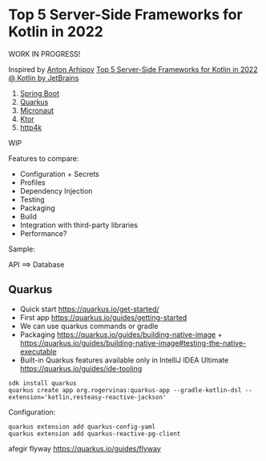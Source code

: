 # Top 5 Server-Side Frameworks for Kotlin in 2022

WORK IN PROGRESS!

Inspired by [Anton Arhipov](https://twitter.com/antonarhipov) [Top 5 Server-Side Frameworks for Kotlin in 2022 @ Kotlin by JetBrains](https://www.youtube.com/watch?v=pYK5KkuZ3aU)

1. [Spring Boot](https://spring.io/projects/spring-boot)
2. [Quarkus](https://quarkus.io/)
3. [Micronaut](https://micronaut.io/)
4. [Ktor](https://ktor.io/docs/welcome.html)
5. [http4k](https://www.http4k.org/)

WIP

Features to compare:
* Configuration + Secrets
* Profiles
* Dependency Injection
* Testing
* Packaging
* Build
* Integration with third-party libraries
* Performance?

Sample:

API ==> Database

## Quarkus

* Quick start https://quarkus.io/get-started/ 
* First app https://quarkus.io/guides/getting-started
* We can use quarkus commands or gradle
* Packaging https://quarkus.io/guides/building-native-image + https://quarkus.io/guides/building-native-image#testing-the-native-executable
* Built-in Quarkus features available only in IntelliJ IDEA Ultimate https://quarkus.io/guides/ide-tooling 

```shell
sdk install quarkus
quarkus create app org.rogervinas:quarkus-app --gradle-kotlin-dsl --extension='kotlin,resteasy-reactive-jackson'
```

Configuration:
```shell
quarkus extension add quarkus-config-yaml
quarkus extension add quarkus-reactive-pg-client
```

afegir flyway https://quarkus.io/guides/flyway
